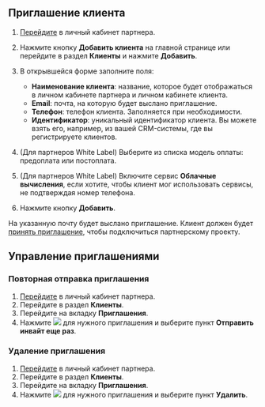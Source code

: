 
## Приглашение клиента

1. [Перейдите](https://partners.tech.vk.com) в личный кабинет партнера.
1. Нажмите кнопку **Добавить клиента** на главной странице или перейдите в раздел **Клиенты** и нажмите **Добавить**.
1. В открывшейся форме заполните поля:

    - **Наименование клиента**: название, которое будет отображаться в личном кабинете партнера и личном кабинете клиента.
    - **Email**: почта, на которую будет выслано приглашение.
    - **Телефон**: телефон клиента. Заполняется при необходимости.
    - **Идентификатор**: уникальный идентификатор клиента. Вы можете взять его, например, из вашей CRM-системы, где вы регистрируете клиентов.
1. (Для партнеров White Label) Выберите из списка модель оплаты: предоплата или постоплата.
1. (Для партнеров White Label) Включите сервис **Облачные вычисления**, если хотите, чтобы клиент мог использовать сервисы, не подтверждая номер телефона.
1. Нажмите кнопку **Добавить**.

На указанную почту будет выслано приглашение. Клиент должен будет [принять приглашение](/ru/tools-for-using-services/partner-platform/instructions/accept-invitation), чтобы подключиться партнерскому проекту.

## Управление приглашениями

### Повторная отправка приглашения

1. [Перейдите](https://partners.tech.vk.com) в личный кабинет партнера.
1. Перейдите в раздел **Клиенты**.
1. Перейдите на вкладку **Приглашения**.
1. Нажмите ![ ](/ru/assets/more-icon.svg "inline") для нужного приглашения и выберите пункт **Отправить инвайт еще раз**.

### Удаление приглашения

1. [Перейдите](https://partners.tech.vk.com) в личный кабинет партнера.
1. Перейдите в раздел **Клиенты**.
1. Перейдите на вкладку **Приглашения**.
1. Нажмите ![ ](/ru/assets/more-icon.svg "inline") для нужного приглашения и выберите пункт **Удалить**.
